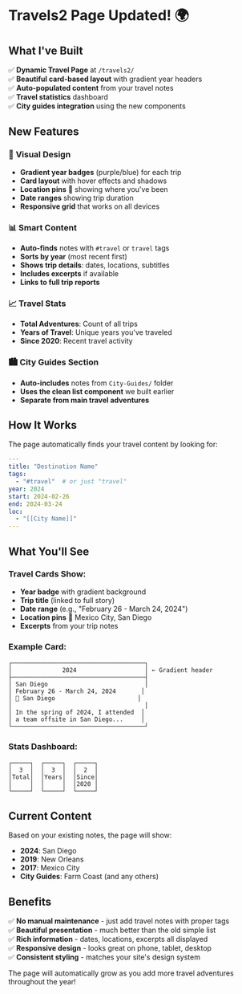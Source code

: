 # Travels2 Page Updated! 🌍

## What I've Built

✅ **Dynamic Travel Page** at `/travels2/`  
✅ **Beautiful card-based layout** with gradient year headers  
✅ **Auto-populated content** from your travel notes  
✅ **Travel statistics** dashboard  
✅ **City guides integration** using the new components  

## New Features

### 🎨 **Visual Design**
- **Gradient year badges** (purple/blue) for each trip
- **Card layout** with hover effects and shadows
- **Location pins** 📍 showing where you've been
- **Date ranges** showing trip duration
- **Responsive grid** that works on all devices

### 📊 **Smart Content**
- **Auto-finds** notes with `#travel` or `travel` tags
- **Sorts by year** (most recent first)
- **Shows trip details**: dates, locations, subtitles
- **Includes excerpts** if available
- **Links to full trip reports**

### 📈 **Travel Stats**
- **Total Adventures**: Count of all trips
- **Years of Travel**: Unique years you've traveled  
- **Since 2020**: Recent travel activity

### 🏙️ **City Guides Section**
- **Auto-includes** notes from `City-Guides/` folder
- **Uses the clean list component** we built earlier
- **Separate from main travel adventures**

## How It Works

The page automatically finds your travel content by looking for:

```yaml
---
title: "Destination Name"
tags:
  - "#travel"  # or just "travel"
year: 2024
start: 2024-02-26
end: 2024-03-24
loc:
  - "[[City Name]]"
---
```

## What You'll See

### Travel Cards Show:
- **Year badge** with gradient background
- **Trip title** (linked to full story)
- **Date range** (e.g., "February 26 - March 24, 2024")
- **Location pins** 📍 Mexico City, San Diego
- **Excerpts** from your trip notes

### Example Card:
```
┌─────────────────────────────────────┐
│              2024                   │ ← Gradient header
├─────────────────────────────────────┤
│ San Diego                           │
│ February 26 - March 24, 2024       │
│ 📍 San Diego                       │
│                                     │
│ In the spring of 2024, I attended  │
│ a team offsite in San Diego...     │
└─────────────────────────────────────┘
```

### Stats Dashboard:
```
┌─────┐  ┌─────┐  ┌─────┐
│  3  │  │  3  │  │  2  │
│Total│  │Years│  │Since│
│     │  │     │  │2020 │
└─────┘  └─────┘  └─────┘
```

## Current Content

Based on your existing notes, the page will show:
- **2024**: San Diego
- **2019**: New Orleans  
- **2017**: Mexico City
- **City Guides**: Farm Coast (and any others)

## Benefits

✅ **No manual maintenance** - just add travel notes with proper tags  
✅ **Beautiful presentation** - much better than the old simple list  
✅ **Rich information** - dates, locations, excerpts all displayed  
✅ **Responsive design** - looks great on phone, tablet, desktop  
✅ **Consistent styling** - matches your site's design system  

The page will automatically grow as you add more travel adventures throughout the year!